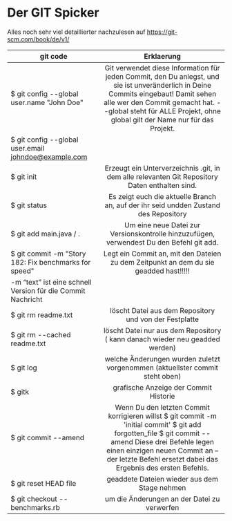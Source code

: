 Der GIT Spicker
===============
Alles noch sehr viel detaillierter nachzulesen auf https://git-scm.com/book/de/v1/


| git code        | Erklaerung |
| ------------- |:-------------:|
| $ git config --global user.name "John Doe"            | Git verwendet diese Information für jeden Commit, den Du anlegst, und sie ist unveränderlich in Deine Commits eingebaut! Damit sehen alle wer den Commit gemacht hat. --global steht für ALLE Projekt, ohne global gilt der Name nur für das Projekt. |
| $ git config --global user.email johndoe@example.com  |       |
| $ git init                                            | Erzeugt ein Unterverzeichnis .git, in dem alle relevanten Git Repository Daten enthalten sind. |
| $ git status                                          | Es zeigt euch die aktuelle Branch an, auf der ihr seid undden Zustand des Repository |
| $ git add main.java / .                               | Um eine neue Datei zur Versionskontrolle hinzuzufügen, verwendest Du den Befehl git add.|
| $ git commit -m "Story 182: Fix benchmarks for speed" | Legt ein Commit an, mit den Dateien zu dem Zeitpunkt an dem du sie geadded hast!!!!!
-m “text” ist eine schnell Version für die Commit Nachricht |
| $ git rm readme.txt                                   | löscht Datei aus dem Repository und von der Festplatte |
| $ git rm --cached readme.txt                          | löscht Datei nur aus dem Repository ( kann danach wieder neu geadded werden) |
| $ git log                                             | welche Änderungen wurden zuletzt vorgenommen (aktuellster commit steht oben) |
| $ gitk                                                | grafische Anzeige der Commit Historie |
| $ git commit --amend                                  | Wenn Du den letzten Commit korrigieren willst $ git commit -m 'initial commit' $ git add forgotten_file $ git commit --amend Diese drei Befehle legen einen einzigen neuen Commit an – der letzte Befehl ersetzt dabei das Ergebnis des ersten Befehls. |
| $ git reset HEAD file                                 | geaddete Dateien wieder aus dem Stage nehmen |
| $ git checkout -- benchmarks.rb                       | um die Änderungen an der Datei zu verwerfen |                          
